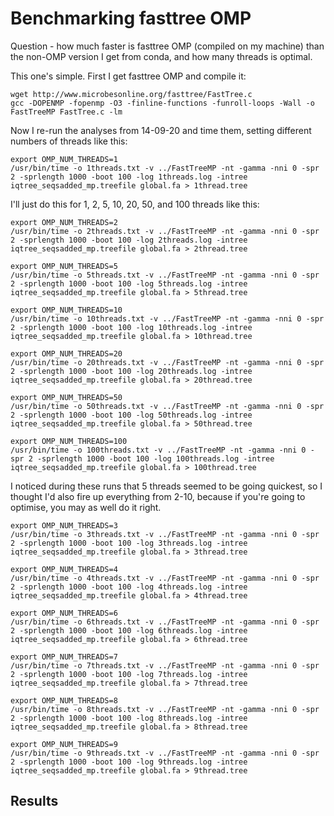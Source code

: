 # Benchmarking fasttree OMP

Question - how much faster is fasttree OMP (compiled on my machine) than the non-OMP version I get from conda, and how many threads is optimal.

This one's simple. First I get fasttree OMP and compile it:

```
wget http://www.microbesonline.org/fasttree/FastTree.c
gcc -DOPENMP -fopenmp -O3 -finline-functions -funroll-loops -Wall -o FastTreeMP FastTree.c -lm
```

Now I re-run the analyses from 14-09-20 and time them, setting different numbers of threads like this:

```
export OMP_NUM_THREADS=1
/usr/bin/time -o 1threads.txt -v ../FastTreeMP -nt -gamma -nni 0 -spr 2 -sprlength 1000 -boot 100 -log 1threads.log -intree iqtree_seqsadded_mp.treefile global.fa > 1thread.tree
```

I'll just do this for 1, 2, 5, 10, 20, 50, and 100 threads like this:

```
export OMP_NUM_THREADS=2
/usr/bin/time -o 2threads.txt -v ../FastTreeMP -nt -gamma -nni 0 -spr 2 -sprlength 1000 -boot 100 -log 2threads.log -intree iqtree_seqsadded_mp.treefile global.fa > 2thread.tree

export OMP_NUM_THREADS=5
/usr/bin/time -o 5threads.txt -v ../FastTreeMP -nt -gamma -nni 0 -spr 2 -sprlength 1000 -boot 100 -log 5threads.log -intree iqtree_seqsadded_mp.treefile global.fa > 5thread.tree

export OMP_NUM_THREADS=10
/usr/bin/time -o 10threads.txt -v ../FastTreeMP -nt -gamma -nni 0 -spr 2 -sprlength 1000 -boot 100 -log 10threads.log -intree iqtree_seqsadded_mp.treefile global.fa > 10thread.tree

export OMP_NUM_THREADS=20
/usr/bin/time -o 20threads.txt -v ../FastTreeMP -nt -gamma -nni 0 -spr 2 -sprlength 1000 -boot 100 -log 20threads.log -intree iqtree_seqsadded_mp.treefile global.fa > 20thread.tree

export OMP_NUM_THREADS=50
/usr/bin/time -o 50threads.txt -v ../FastTreeMP -nt -gamma -nni 0 -spr 2 -sprlength 1000 -boot 100 -log 50threads.log -intree iqtree_seqsadded_mp.treefile global.fa > 50thread.tree

export OMP_NUM_THREADS=100
/usr/bin/time -o 100threads.txt -v ../FastTreeMP -nt -gamma -nni 0 -spr 2 -sprlength 1000 -boot 100 -log 100threads.log -intree iqtree_seqsadded_mp.treefile global.fa > 100thread.tree
```

I noticed during these runs that 5 threads seemed to be going quickest, so I thought I'd also fire up everything from 2-10, because if you're going to optimise, you may as well do it right.


```
export OMP_NUM_THREADS=3
/usr/bin/time -o 3threads.txt -v ../FastTreeMP -nt -gamma -nni 0 -spr 2 -sprlength 1000 -boot 100 -log 3threads.log -intree iqtree_seqsadded_mp.treefile global.fa > 3thread.tree

export OMP_NUM_THREADS=4
/usr/bin/time -o 4threads.txt -v ../FastTreeMP -nt -gamma -nni 0 -spr 2 -sprlength 1000 -boot 100 -log 4threads.log -intree iqtree_seqsadded_mp.treefile global.fa > 4thread.tree

export OMP_NUM_THREADS=6
/usr/bin/time -o 6threads.txt -v ../FastTreeMP -nt -gamma -nni 0 -spr 2 -sprlength 1000 -boot 100 -log 6threads.log -intree iqtree_seqsadded_mp.treefile global.fa > 6thread.tree

export OMP_NUM_THREADS=7
/usr/bin/time -o 7threads.txt -v ../FastTreeMP -nt -gamma -nni 0 -spr 2 -sprlength 1000 -boot 100 -log 7threads.log -intree iqtree_seqsadded_mp.treefile global.fa > 7thread.tree

export OMP_NUM_THREADS=8
/usr/bin/time -o 8threads.txt -v ../FastTreeMP -nt -gamma -nni 0 -spr 2 -sprlength 1000 -boot 100 -log 8threads.log -intree iqtree_seqsadded_mp.treefile global.fa > 8thread.tree

export OMP_NUM_THREADS=9
/usr/bin/time -o 9threads.txt -v ../FastTreeMP -nt -gamma -nni 0 -spr 2 -sprlength 1000 -boot 100 -log 9threads.log -intree iqtree_seqsadded_mp.treefile global.fa > 9thread.tree
```


## Results



